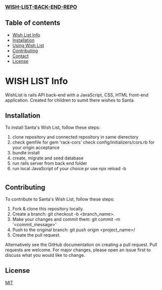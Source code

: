 ### [WISH-LIST-BACK-END-REPO](https://github.com/Newland-A/wish_list_rails_back_end)

## Table of contents
* [Wish List Info](#wish-list-info)
* [Installation](#installation)
* [Using Wish List](#using-wish-list)
* [Contributing](#contributing)
* [Contact](#contact)
* [License](#license)

# WISH LIST Info

WishList is rails API back-end with a JavaScript, CSS, HTML front-end application. Created for children to sumit there wishes to Santa.

## Installation
To install Santa's Wish List, follow these steps:

1. clone repository and connected repository in same dierectory
2. check gemfile for gem 'rack-cors'
check config/initializers/cors.rb for your origin acceptance
3. bundle install 
4. create, migrate and seed database
5. run rails server from back end folder
6. run local JavaScript of your choice
pr use npx reload -b

#
## Contributing
To contribute to Santa's Wish List, follow these steps:

1. Fork & clone this repository locally.
2. Create a branch: git checkout -b <branch_name>.
3. Make your changes and commit them: git commit -m '<commit_message>'
4. Push to the original branch: git push origin <project_name>/<location>
5. Create the pull request.

Alternatively see the GitHub documentation on creating a pull request.
Pull requests are welcome. For major changes, please open an issue first to discuss what you would like to change.

## License
[MIT](https://choosealicense.com/licenses/mit/)